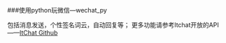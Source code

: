 ###使用python玩微信—wechat_py

包括消息发送，个性签名词云，自动回复等；
更多功能请参考Itchat开放的API——[ItChat Github](https://github.com/littlecodersh/ItChat)